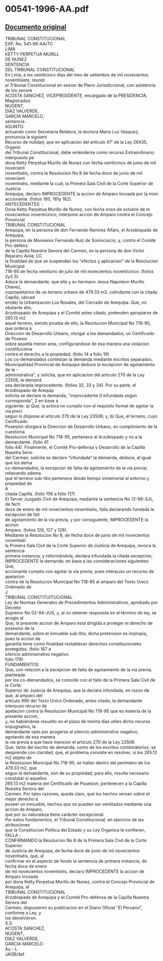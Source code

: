 
00541-1996-AA.pdf
=================
  
[Documento original](https://tc.gob.pe/jurisprudencia/1997/00541-1996-AA.pdf)  
---  
TRIBUNAL CONSTITUCIONAL  
EXP. No. 541-96-AA/TC  
LIMA  
KETTY PERPETUA MURILL  
DE NUNEZ  
SENTENCIA  
DEL TRIBUNAL CONSTITUCIONAL  
En Lima, a los veinticinco dias del mes de setiembre de mil novecientos noventisiete, reunid  
el Tribunal Constitucional en sesion de Pleno Jurisdiccional, con asistencia de los senore  
ACOSTA SANCHEZ, VICEPRESIDENTE, encargado de la PRESIDENCIA;  
Magistrados:  
NUGENT,  
DIAZ VALVERDE,  
GARCIA MARCELO,  
sentencia .  
ASUNTO:  
actuando como Secretaria Relatora, la doctora Maria Luz Vasquez, pronuncia la siguient  
Recurso de nulidad, que en aplicacion del articulo 41° de la Ley 26435, Organic  
del Tribunal Constitucional, debe entenderse como recurso Extraordinario; interpuesto pe  
dona Ketty Perpetua Murillo de Nunez con fecha veinticinco de junio de mil novecient  
noventiséis, contra la Resolucion No 8 de fecha doce de junio de mil novecient  
noventiséis, mediante la cual, la Primera Sala Civil de la Corte Superior de Justicia  
Arequipa, declaro IMPROCEDENTE la accion de Amparo incoada por la misn  
accionante. (folios 180, 181y 182).  
ANTECEDENTES: :  
Dona Ketty Perpétua Murillo de Nunez, con fecha once de octubre de m  
novecientos noventicinco, interpone accion de Amparo contra el Concejo Provincial  
TRIBUNAL CONSTITUCIONAL  
Arequipa, en la persona de don Fernando Ramirez Alfaro, el Arzobispado de Arequipa,  
la persona de Monsenor Fernando Ruiz de Somocurcio, y, contra el Comité Pro-defens  
de la Capilla Nuestra Senora del Carmen, en la persona de don Victor Bejarano Avila; CC  
la finalidad de que se suspendan los "efectos y aplicacion" de la Resolucion Municipal  
718-95 de fecha veintiuno de julio de mil novecientos noventicinco. (folios 2y3 3).  
Aduce la demandante, que ella y su hermano Jesus Napoleon Murillo Chavez,  
copropietarios de un terreno urbano de 479.33 m2, colindante con la citada Capilla, ubicad  
en(de) la Urbanizacion Los Rosales, del Cercado de Arequipa. Que, no obstante ello,  
Arzobispado de Arequipa y el Comité antes citado, pretenden apropiarse de 265.13 m2  
aquel terreno, siendo prueba de ello, la Resolucion Municipal No 718-95, que ordena a  
Direccion de Desarrollo Urbano, otorgar a los demandados, un Certificado de Posesio  
sobre aquella menor area, configurandose de esa manera una violacion constituciona  
contra el derecho a la propiedad. (folio 14 a folio 19)  
Los co-demandados contestan la demanda mediante escritos separados.  
Municipalidad Provincial de Arequipa deduce la excepcion de agotamiento de la -  
administrativa", y solicita, que en aplicacion del articulo 270 de la Ley 23506, la demand  
sea declarada improcedente. (folios 32, 33 y 34). Por su parte, el Arzobispado de Arequip  
solicita se declare la demanda, "improcedente 0 infundada segun corresponda", 2 en base a  
siguiente: a) Que, la actora no cumplio con el requisito formal de agotar la via previ  
segun lo dispone el articulo 270 de la Ley 23506; y, b) Que, el terreno, cuyo Certificado  
Posesion otorgara la Direccion de Desarrollo Urbano, en cumplimiento de la cuestiona  
Resolucion Municipal No 718-95, pertenece al Arzobispado y no a la demandante. (folio 41  
folio 44). Finalmente, el Comité Pro-defensa y Desarrollo de la Capilla Nuestra Seno  
del Carmen, solicita se declare "infundada" la demanda, deduce, al igual que los dema  
co-demandados, la excepcion de falta de agotamiento de la via previa; relievando adema  
que el terreno sub-litis pertenece desde tiempo inmemorial al entorno y propiedad de  
A  
citada Capilla. (folio 106 a folio 117)  
El Tercer Juzgado Civil de Arequipa, mediante la sentencia No 12-96-3Jc, de fech  
doce de enero de mil novecientos noventiséis, falla declarando fundada la excepcion de falt  
de agotamiento de la via previa, y por consiguiente, IMPROCEDENTE la accion  
Amparo. (folios 126, 127 y 128).  
Mediante la Resolucion No 8, de fecha doce de junio de mil novecientos noventiséi  
la Primera Sala Civil de la Corte Superior de Justicia de Arequipa, revoca la sentencia  
primera instancia, y reformândola, declara infundada la citada excepcion,  
IMPROCEDENTE la demanda; en base a las consideraciones siguientes: Que,  
accionante cumplio con agotar la via previa, pues interpuso un recurso de apelacion  
contra de la Resolucion Municipal No 718-95 al amparo del Texto Unico Ordenado de  
J  
TRIBUNAL CONSTITUITUCIONAL  
Ley de Normas Generales de Procedimientos Administrativos, aprobado por Decreto  
Supremo No 02-94-JUS, y, al no obtener respuesta en el término de ley, se acogio al  
Que, la presente accion de Amparo esta dirigida a proteger el derecho de posesion de la  
demandante, sobre el inmueble sub-litis; dicha pretension es impropia, pues la accion de  
garantia tiene como finalidad restablecer derechos constitucionales protegidos. (folio 167 a  
silencio administrativo negativo.  
folio 179)  
FUNDAMENTOS:  
Que, con relacion a la excepcion de falta de agotamiento de la via previa, planteada  
por los co-demandados, se coincide con el fallo de la Primera Sala Civil de la Corte  
Superior de Justicia de Arequipa, que la declara infundada, en razon de que, al amparo del  
articulo 990 del Texto Unico Ordenado, antes citado, la demandante interpuso recurso de  
apelacion contra la Resolucion Municipal No 718-95 que es materia de la presente accion,  
y, no habiéndose resuelto en el plazo de treinta dias utiles dicho recurso impugnativo, la  
demandante opto por acogerse al silencio administrativo negativo, agotando de esa manera  
la via previa a que hace mencion el articulo 270 de la Ley 23506.  
Que, tanto del escrito de demanda, como de los escritos contestatorios, se  
desprende con claridad, que, el problema consiste en resolver, si los 265.13 m2 objeto de  
la Resolucion Municipal No 718-95, se hallan dentro del perimetro de los 479.33 m2, que  
segun la demandante, son de su propiedad; para ello, resulta necesario constatar si aquellos  
265.13 m2 materia del Certificado de Posesion, pertenecen a la Capilla Nuestra Senora del  
Carmen. Por tales razones, queda claro, que los hechos versan sobre el mejor derecho a  
poseer un inmueble, hechos que no pueden ser ventilados mediante una accion de Amparo,  
que por su naturaleza tiene carâcter excepcional.  
Por estos fundamentos, el Tribunal Constitucional, en ejercicio de las atribuciones  
que la Constitucion Politica del Estado y su Ley Organica le confieren,  
FALLA :  
CONFIRMANDO la Resolucion No 8 de la Primera Sala Civil de la Corte Superior  
de Justicia de Arequipa, de fecha doce de junio de mil novecientos noventiséis, que, al  
confirmar en el aspecto de fondo la sentencia de primera instancia, de fecha doce de enero  
de mil novecientos noventiséis, declaro IMPROCEDENTE la accion de Amparo incoada  
por dona Ketty Perpetua Murillo de Nunez, contra el Concejo Provincial de Arequipa, el  
TRIBUNAL CONSTITUCIONAL  
Arzobispado de Arequipa y el Comité Pro-defensa de la Capilla Nuestra Senora del  
Carmen; dispusieron su publicacion en el Diario Oficial "El Peruano", conforme a Ley, y  
los devolvieron.  
S.S.  
ACOSTA SANCHEZ,  
NUGENT,  
DIAZ VALVERDE,  
GARCIA MARCELO.  
Au - L   
JAGB/daf